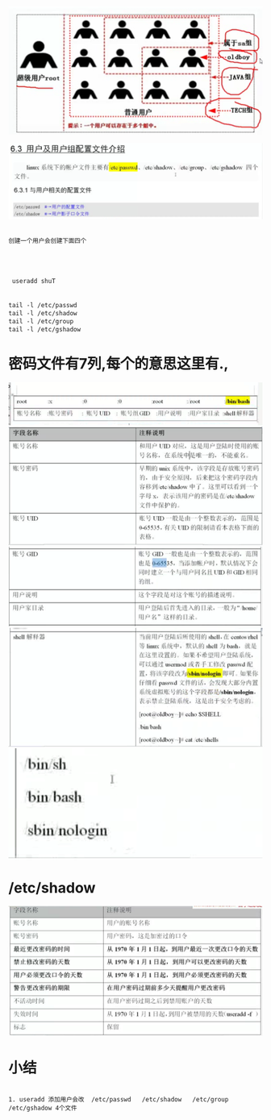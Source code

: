 ![](image3/04group01.png)


![04group02](image3/04group02.png)


```

创建一个用户会创建下面四个




 useradd shuT


tail -l /etc/passwd
tail -l /etc/shadow
tail -l /etc/group
tail -l /etc/gshadow
```



# 密码文件有7列,每个的意思这里有.,

![04group02](image3/04group03.png)
![04group02](image3/04group04.png)
![04group02](image3/04group05.png)
![04group02](image3/04group06.png)
![04group02](image3/04group07.png)



#  /etc/shadow

![04group02](image3/04group08.png)


# 小结


```

1. useradd 添加用户会改  /etc/passwd   /etc/shadow   /etc/group   /etc/gshadow 4个文件

```
































